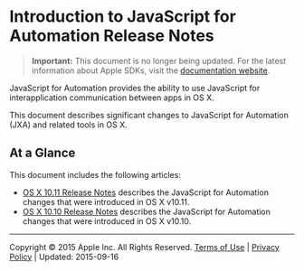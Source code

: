 <a id="//apple_ref/doc/uid/TP40014508"></a><a id="//apple_ref/doc/uid/TP40014508-CH111-SW1"></a>

# Introduction to JavaScript for Automation Release Notes

> **Important:** This document is no longer being updated. For the latest information about Apple SDKs, visit the [documentation website](https://developer.apple.com/documentation).

<a id="//apple_ref/doc/uid/TP40014508-CH111-DontLinkElementID_1"></a>

JavaScript for Automation provides the ability to use JavaScript for interapplication communication between apps in OS X.

This document describes significant changes to JavaScript for Automation (JXA) and related tools in OS X.

<a id="//apple_ref/doc/uid/TP40014508-CH111-DontLinkElementID_2"></a>

## At a Glance

This document includes the following articles:

* [OS X 10.11 Release Notes](https://developer.apple.com/library/archive/jxa-release-notes/Articles/OSX10-11.md#//apple_ref/doc/uid/TP40014508-CH110-SW1) describes the JavaScript for Automation changes that were introduced in OS X v10.11.
* [OS X 10.10 Release Notes](https://developer.apple.com/library/archive/jxa-release-notes/Articles/OSX10-10.md#//apple_ref/doc/uid/TP40014508-CH109-SW1) describes the JavaScript for Automation changes that were introduced in OS X v10.10.

  

---

Copyright © 2015 Apple Inc. All Rights Reserved. [Terms of Use](http://www.apple.com/legal/internet-services/terms/site.html) | [Privacy Policy](http://www.apple.com/privacy/) | Updated: 2015-09-16
